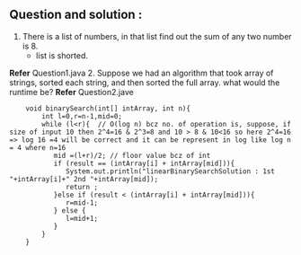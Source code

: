 ## Question and solution : 
1. There is a list of numbers, in that list find out the sum of any two number is 8.
    + list is shorted.
    
**Refer** Question1.java
2. Suppose we had an algorithm that took array of strings, sorted each string, and then sorted the full array. what would the runtime be?
**Refer** Question2.jave
   
        void binarySearch(int[] intArray, int n){
            int l=0,r=n-1,mid=0;
            while (l<r){  // O(log n) bcz no. of operation is, suppose, if size of input 10 then 2^4=16 & 2^3=8 and 10 > 8 & 10<16 so here 2^4=16 => log 16 =4 will be correct and it can be represent in log like log n = 4 where n=16  
               mid =(l+r)/2; // floor value bcz of int
               if (result == (intArray[i] + intArray[mid])){
                  System.out.println("linearBinarySearchSolution : 1st "+intArray[i]+" 2nd "+intArray[mid]);
                  return ;
               }else if (result < (intArray[i] + intArray[mid])){
                  r=mid-1;
               } else {
                  l=mid+1;
               }
            }
        }
